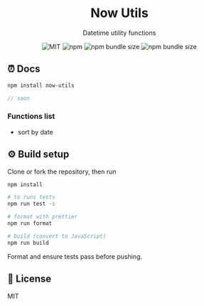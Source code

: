 <p align="center">
  <!-- <img src="https://raw.githubusercontent.com/ninest/now-utils/master/assets/nric-multiple.svg" alt="Clock" width="175" > -->
</p>
<h1 align="center">Now Utils</h1>
<p align="center">Datetime utility functions</p>
<p align="center">
  <img src="https://img.shields.io/github/license/ninest/now-utils?style=flat-square" alt="MIT" />

  <img alt="npm" src="https://img.shields.io/npm/v/now-utils?style=flat-square">

  <!-- <img alt="GitHub Workflow Status" src="https://img.shields.io/github/workflow/status/ninest/nric-utils/Run%20tests?style=flat-square"> -->

  <img alt="npm bundle size" src="https://img.shields.io/bundlephobia/min/now-utils?style=flat-square">

  <img alt="npm bundle size" src="https://img.shields.io/bundlephobia/minzip/now-utils?style=flat-square">
</p>

## ⏰ Docs

```bash
npm install now-utils
```

```js
// soon
```

### Functions list
- sort by date

## ⚙️ Build setup

Clone or fork the repository, then run

```bash
npm install

# to runs tests
npm run test -s

# format with prettier
npm run format

# build (convert to JavaScript)
npm run build
```

Format and ensure tests pass before pushing.

## 📜 License

MIT
